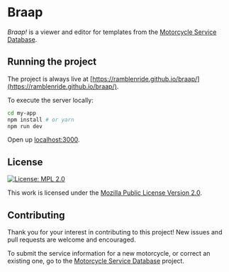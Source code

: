 # Braap

_Braap!_ is a viewer and editor for templates from the [Motorcycle Service Database](https://github.com/ramblenride/motorcycle-service-db).

## Running the project

The project is always live at [https://ramblenride.github.io/braap/](https://ramblenride.github.io/braap/).

To execute the server locally:

```bash
cd my-app
npm install # or yarn
npm run dev
```

Open up [localhost:3000](http://localhost:3000).

## License

[![License: MPL 2.0](https://img.shields.io/badge/License-MPL%202.0-brightgreen.svg)](https://opensource.org/licenses/MPL-2.0)

This work is licensed under the [Mozilla Public License Version 2.0](https://www.mozilla.org/en-US/MPL/2.0/).

## Contributing

Thank you for your interest in contributing to this project! New issues and pull requests are welcome and encouraged.

To submit the service information for a new motorcycle, or correct an existing one, go to the [Motorcycle Service Database](https://github.com/ramblenride/motorcycle-service-db) project.
